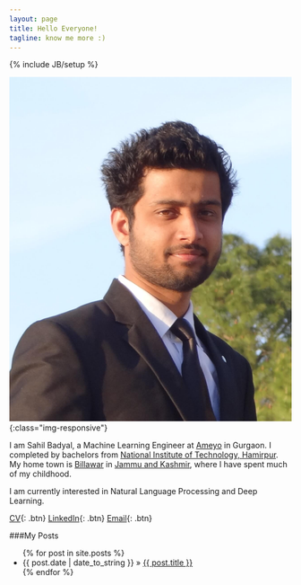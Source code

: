 ```yaml
---
layout: page
title: Hello Everyone!
tagline: know me more :)
---
```

{% include JB/setup %}

<style type="text/css">
  .btn {
    background-color: #BADA55;
    border: none;
    color: white;
    padding: 15px 32px;
    text-align: center;
    text-decoration: none;
    display: inline-block;
    font-size: 16px;
  }

  .img-responsive {
    width: 24%;
    float: left;
    padding-right: 4%;
  }
</style>

![sahilbadyal](assets/images/sahil_badyal.JPG){:class="img-responsive"}


I am Sahil Badyal, a Machine Learning Engineer at [Ameyo](https://www.ameyo.com) in Gurgaon. I completed by bachelors from [National Institute of Technology, Hamirpur](http://nith.ac.in). My home town is [Billawar](http://en.wikipedia.org/wiki/Billawar) in [Jammu and Kashmir](http://en.wikipedia.org/wiki/Jammu_and_Kashmir), where I have spent much of my childhood.

I am currently interested in Natural Language Processing and Deep Learning.

[CV](https://s3-ap-southeast-1.amazonaws.com/sahilbprojects/my-blog/SahilBadyal_CV_March_18.pdf){: .btn}  [LinkedIn](https://www.linkedin.com/in/sahilbadyal){: .btn}  [Email](mailto:me@sahilbadyal.com){: .btn}
 

###My Posts

<ul class="posts">
  {% for post in site.posts %}
    <li><span>{{ post.date | date_to_string }}</span> &raquo; <a href="{{ BASE_PATH }}{{ post.url }}">{{ post.title }}</a></li>
  {% endfor %}
</ul>

